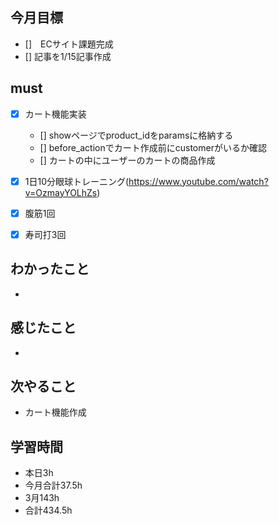 
## 今月目標
- []　ECサイト課題完成
- [] 記事を1/15記事作成


## must
- [x] カート機能実装
  - [] showページでproduct_idをparamsに格納する
  - [] before_actionでカート作成前にcustomerがいるか確認
  - [] カートの中にユーザーのカートの商品作成
- [x] 1日10分眼球トレーニング(https://www.youtube.com/watch?v=OzmayYOLhZs)
- [x] 腹筋1回
- [x] 寿司打3回



## わかったこと
- 

  
## 感じたこと
- 
  
## 次やること
  - カート機能作成

## 学習時間
  - 本日3h
  - 今月合計37.5h
  - 3月143h
  - 合計434.5h
